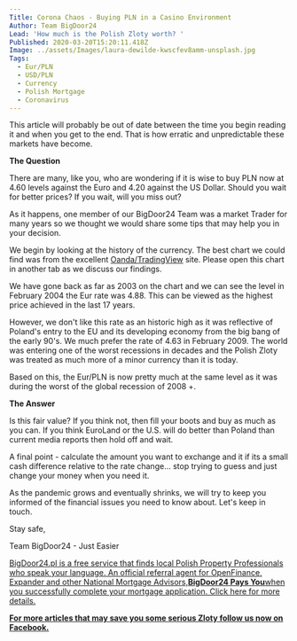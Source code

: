 ```yaml
---
Title: Corona Chaos - Buying PLN in a Casino Environment
Author: Team BigDoor24
Lead: 'How much is the Polish Zloty worth? '
Published: 2020-03-20T15:20:11.418Z
Image: ../assets/Images/laura-dewilde-kwscfev8amm-unsplash.jpg
Tags:
  - Eur/PLN
  - USD/PLN
  - Currency
  - Polish Mortgage
  - Coronavirus
---
```

This article will probably be out of date between the time you begin reading it and when you get to the end. That is how erratic and unpredictable these markets have become.

**The Question**

There are many, like you, who are wondering if it is wise to buy PLN now at 4.60 levels against the Euro and 4.20 against the US Dollar. Should you wait for better prices? If you wait, will you miss out?

As it happens, one member of our BigDoor24  Team was a market Trader for many years so we thought we would share some tips that may help you in your decision.

We begin by looking at the history of the currency. The best chart we could find was from the excellent [Oanda/TradingView](https://www.tradingview.com/symbols/EURPLN/) site. Please open this chart in another tab as we discuss our findings.

We have gone back as far as 2003 on the chart and we can see the level in February 2004  the Eur rate was 4.88. This can be viewed as the highest price achieved in the last 17 years.

However, we don't like this rate as an historic high as it was reflective of Poland's entry to the EU and its developing economy from the big bang of the early 90's. We much prefer the rate of 4.63 in February 2009. The world was entering one of the worst recessions in decades and the Polish Zloty was treated as much more of a minor currency than it is today.

Based on this, the Eur/PLN is now pretty much at the same level as it was during the worst of the global recession of 2008 +.

**The Answer**

Is this fair value? If you think not, then fill your boots and buy as much as you can. If you think EuroLand or the U.S. will do better than Poland than current media reports then hold off and wait. 

A final point - calculate the amount you want to exchange and it if its a small cash difference relative to the rate change... stop trying to guess and just change your money when you need it.

As the pandemic grows and eventually shrinks, we will try to keep you informed of the financial issues you need to know about. Let's keep in touch.

Stay safe,

Team BigDoor24 - Just Easier

[BigDoor24.pl is a free service that finds local Polish Property Professionals who speak your language. An official referral agent for OpenFinance, Expander and other National Mortgage Advisors,**BigDoor24 Pays You**when you successfully complete your mortgage application. Click here for more details.](https://bigdoor24.pl/)[](https://www.facebook.com/bigdoor24/)

**[For more articles that may save you some serious Zloty follow us now on Facebook.](https://www.facebook.com/bigdoor24/)**